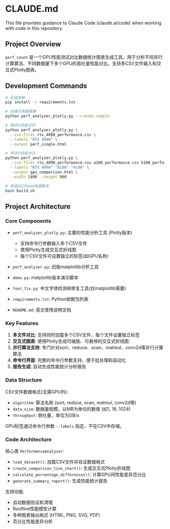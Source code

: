 # CLAUDE.md

This file provides guidance to Claude Code (claude.ai/code) when working with code in this repository.

## Project Overview

`perf_count` 是一个GPU性能测试对比数据统计图表生成工具，用于分析不同并行计算算法、不同数据量下多个GPU的吞吐量性能对比。支持多CSV文件输入和交互式Plotly图表。

## Development Commands

```bash
# 安装依赖
pip install -r requirements.txt

# 创建示例数据集
python perf_analyzer_plotly.py --create-sample

# 单GPU性能分析
python perf_analyzer_plotly.py \
  --csv-files rtx_4090_performance.csv \
  --labels "RTX 4090" \
  --output perf_single.html

# 多GPU性能对比
python perf_analyzer_plotly.py \
  --csv-files rtx_4090_performance.csv a100_performance.csv h100_performance.csv \
  --labels "RTX 4090" "A100" "H100" \
  --output gpu_comparison.html \
  --width 1400 --height 900

# 快速运行demo构建脚本
bash build.sh
```

## Project Architecture

### Core Components

- `perf_analyzer_plotly.py`: 主要的性能分析工具 (Plotly版本)
  - 支持命令行参数输入多个CSV文件
  - 使用Plotly生成交互式折线图
  - 每个CSV文件可设置独立的标签(如GPU名称)

- `perf_analyzer.py`: 旧版matplotlib分析工具
- `demo.py`: matplotlib版本演示脚本  
- `font_fix.py`: 中文字体检测和修复工具(仅matplotlib需要)
- `requirements.txt`: Python依赖包列表
- `README.md`: 英文使用说明文档

### Key Features

1. **多文件对比**: 支持同时加载多个CSV文件，每个文件设置独立标签
2. **交互式图表**: 使用Plotly生成可缩放、可悬停的交互式折线图
3. **并行算法支持**: 专门针对sort、reduce、scan、matmul、conv2d等并行计算算法
4. **命令行界面**: 完整的命令行参数支持，便于批处理和自动化
5. **报告生成**: 自动生成性能统计分析报告

### Data Structure

CSV文件数据格式(无需GPU列):
- `algorithm`: 算法名称 (sort, reduce, scan, matmul, conv2d等)
- `data_size`: 数据量规模，以MB为单位的数值 (如1, 16, 1024)
- `throughput`: 吞吐量，单位为GB/s

GPU标签通过命令行参数 `--labels` 指定，不在CSV中存储。

### Code Architecture

核心类 `PerformanceAnalyzer`:
- `load_dataset()`: 加载CSV文件并验证数据格式
- `create_comparison_line_chart()`: 生成交互式Plotly折线图
- `calculate_percentage_differences()`: 计算GPU间性能差异百分比
- `generate_summary_report()`: 生成性能统计报告

支持功能:
- 自动数据验证和清理
- Roofline性能模型计算
- 多种图表输出格式 (HTML, PNG, SVG, PDF)
- 百分比性能差异分析